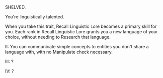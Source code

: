 SHELVED.


You're linguistically talented.

When you take this trait, Recall Linguistic Lore becomes a primary skill for you. Each rank in Recall Linguistic Lore grants you a new language of your choice, without needing to Research that language.

II: You can communicate simple concepts to entities you don't share a language with, with no Manipulate check necessary.

III: ?

IV: ?
